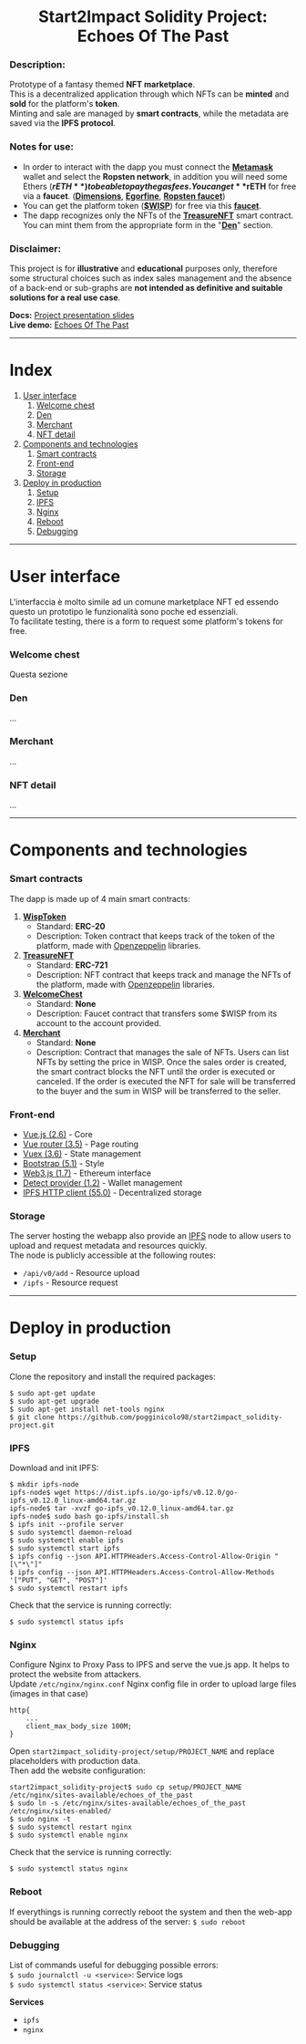 <h1 align="center">Start2Impact Solidity Project:<br>Echoes Of The Past</h1>

### Description:
Prototype of a fantasy themed **NFT marketplace**.  
This is a decentralized application through which NFTs can be **minted** and **sold** for the platform's **token**.  
Minting and sale are managed by **smart contracts**, while the metadata are saved via the **IPFS protocol**.

### Notes for use:
  * In order to interact with the dapp you must connect the **[Metamask](https://metamask.io/)** wallet and select the **Ropsten network**, in addition you will need some Ethers (**$rETH**) to be able to pay the gas fees. You can get **$rETH** for free via a **faucet**. (**[Dimensions](https://faucet.dimensions.network/)**, **[Egorfine](https://faucet.egorfine.com/)**, **[Ropsten faucet](https://ropsten.faucet.kr/)**)
  * You can get the platform token (**[$WISP](https://ropsten.etherscan.io/address/0xF5D0ae294Cd5a45A14d77E3f3d7c3beA2e19Ea43)**) for free via this **[faucet](http://13.38.213.148/welcome-chest)**.
  * The dapp recognizes only the NFTs of the **[TreasureNFT](https://ropsten.etherscan.io/address/0x7d8cA9EC5556a42b1B4F458a4DE1E7D10FA90F37)** smart contract. You can mint them from the appropriate form in the "**[Den](http://13.38.213.148/den)**" section.

### Disclaimer:
This project is for **illustrative** and **educational** purposes only, therefore some structural choices such as index sales management and the absence of a back-end or sub-graphs are **not intended as definitive and suitable solutions for a real use case**.

**Docs:** [Project presentation slides](https://github.com/pogginicolo98/start2impact_final-project/blob/f6252fbec2a5c0d103f4663f683b39d397eb60f8/docs/Project%20presentation.pdf)  
**Live demo:** [Echoes Of The Past](http://13.38.213.148/)

***

# Index
1. [User interface](#User-interface)
	1. [Welcome chest](#Welcome-chest)
	2. [Den](#Den)
	3. [Merchant](#Merchant)
	4. [NFT detail](#NFT-detail)
2. [Components and technologies](#Components-and-technologies)
	1. [Smart contracts](#Smart-contracts)
	2. [Front-end](#Front-end)
	3. [Storage](#Databases)
3. [Deploy in production](#Deploy-in-production)
	1. [Setup](#Setup)
	2. [IPFS](#IPFS)
	3. [Nginx](#Nginx)
	4. [Reboot](#Reboot)
	5. [Debugging](#Debugging)

***

# User interface
L'interfaccia è molto simile ad un comune marketplace NFT ed essendo questo un prototipo le funzionalità sono poche ed essenziali.  
To facilitate testing, there is a form to request some platform's tokens for free.


### Welcome chest
Questa sezione 

### Den
...

### Merchant
...

### NFT detail
...

***

# Components and technologies

### Smart contracts
The dapp is made up of 4 main smart contracts:

1. **[WispToken](https://ropsten.etherscan.io/address/0xF5D0ae294Cd5a45A14d77E3f3d7c3beA2e19Ea43)**  
	* Standard: **ERC-20**  
	* Description: Token contract that keeps track of the token of the platform, made with [Openzeppelin](https://docs.openzeppelin.com/contracts/4.x/erc20) libraries.
2. **[TreasureNFT](https://ropsten.etherscan.io/address/0x7d8cA9EC5556a42b1B4F458a4DE1E7D10FA90F37)**  
	* Standard: **ERC-721**  
	* Description: NFT contract that keeps track and manage the NFTs of the platform, made with [Openzeppelin](https://docs.openzeppelin.com/contracts/4.x/erc721) libraries.
3. **[WelcomeChest](https://ropsten.etherscan.io/address/0x4A057427E66A3469cDcB626B1df2328759303D83)**  
	* Standard: **None**  
	* Description: Faucet contract that transfers some $WISP from its account to the account provided.
4. **[Merchant](https://ropsten.etherscan.io/address/0x480E600AAA113706d3470A206A138E61dcd7a394)**  
	* Standard: **None**  
	* Description: Contract that manages the sale of NFTs. Users can list NFTs by setting the price in WISP. Once the sales order is created, the smart contract blocks the NFT until the order is executed or canceled. If the order is executed the NFT for sale will be transferred to the buyer and the sum in WISP will be transferred to the seller.

### Front-end
* [Vue.js (2.6)](https://github.com/vuejs/vue#readme) - Core
* [Vue router (3.5)](https://github.com/vuejs/vue-router#readme) - Page routing
* [Vuex (3.6)](https://github.com/vuejs/vuex#readme) - State management
* [Bootstrap (5.1)](https://getbootstrap.com/) - Style
* [Web3.js (1.7)](https://github.com/ChainSafe/web3.js#readme) - Ethereum interface
* [Detect provider (1.2)](https://github.com/MetaMask/detect-provider#readme) - Wallet management
* [IPFS HTTP client (55.0)](https://www.npmjs.com/package/ipfs-http-client) - Decentralized storage

### Storage
The server hosting the webapp also provide an [IPFS](https://ipfs.io/) node to allow users to upload and request metadata and resources quickly.  
The node is publicly accessible at the following routes:
* `/api/v0/add` - Resource upload
* `/ipfs` - Resource request

***

# Deploy in production

### Setup
Clone the repository and install the required packages:
```
$ sudo apt-get update
$ sudo apt-get upgrade
$ sudo apt-get install net-tools nginx
$ git clone https://github.com/pogginicolo98/start2impact_solidity-project.git
```

### IPFS
Download and init IPFS:
```
$ mkdir ipfs-node
ipfs-node$ wget https://dist.ipfs.io/go-ipfs/v0.12.0/go-ipfs_v0.12.0_linux-amd64.tar.gz
ipfs-node$ tar -xvzf go-ipfs_v0.12.0_linux-amd64.tar.gz
ipfs-node$ sudo bash go-ipfs/install.sh
$ ipfs init --profile server
$ sudo systemctl daemon-reload
$ sudo systemctl enable ipfs
$ sudo systemctl start ipfs
$ ipfs config --json API.HTTPHeaders.Access-Control-Allow-Origin "[\"*\"]"
$ ipfs config --json API.HTTPHeaders.Access-Control-Allow-Methods '["PUT", "GET", "POST"]'
$ sudo systemctl restart ipfs
```
Check that the service is running correctly:
```
$ sudo systemctl status ipfs
```

### Nginx
Configure Nginx to Proxy Pass to IPFS and serve the vue.js app. It helps to protect the website from attackers.\
Update `/etc/nginx/nginx.conf` Nginx config file in order to upload large files (images in that case)
```
http{
	...
	client_max_body_size 100M; 
}
```
Open `start2impact_solidity-project/setup/PROJECT_NAME` and replace placeholders with production data.\
Then add the website configuration:
```
start2impact_solidity-project$ sudo cp setup/PROJECT_NAME /etc/nginx/sites-available/echoes_of_the_past
$ sudo ln -s /etc/nginx/sites-available/echoes_of_the_past /etc/nginx/sites-enabled/
$ sudo nginx -t
$ sudo systemctl restart nginx
$ sudo systemctl enable nginx
```
Check that the service is running correctly:
```
$ sudo systemctl status nginx
```

### Reboot
If everythings is running correctly reboot the system and then the web-app should be available at the address of the server: `$ sudo reboot`

### Debugging
List of commands useful for debugging possible errors:\
`$ sudo journalctl -u <service>`: Service logs\
`$ sudo systemctl status <service>`: Service status

**Services**
* `ipfs`
* `nginx`
